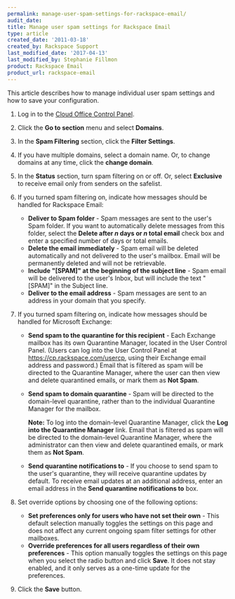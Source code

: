 ```yaml
---
permalink: manage-user-spam-settings-for-rackspace-email/
audit_date:
title: Manage user spam settings for Rackspace Email
type: article
created_date: '2011-03-18'
created_by: Rackspace Support
last_modified_date: '2017-04-13'
last_modified_by: Stephanie Fillmon
product: Rackspace Email
product_url: rackspace-email
---
```


This article describes how to manage individual user spam settings and how to save your configuration.

1. Log in to the [Cloud Office Control Panel](https://cp.rackspace.com/).
2. Click the **Go to section** menu and select **Domains**.
3. In the **Spam Filtering** section, click the **Filter Settings**.
4. If you have multiple domains, select a domain name. Or, to change domains at any time, click the **change domain**.
5. In the **Status** section, turn spam filtering on or off. Or, select **Exclusive** to receive email only from senders on the safelist.
6. If you turned spam filtering on, indicate how messages should be handled for Rackspace Email:

    - **Deliver to Spam folder** - Spam messages are sent to the user's Spam folder. If you want to automatically delete messages from this folder, select the **Delete after *n* days or *n* total email** check box and enter a specified number of days or total emails.
    - **Delete the email immediately** - Spam email will be deleted automatically and not delivered to the user's mailbox. Email will be permanently deleted and will not be retrievable.
    -   **Include "\[SPAM\]" at the beginning of the subject line** - Spam email
    will be delivered to the user's Inbox, but will include the text "\[SPAM\]" in the Subject line.
    - **Deliver to the email address** - Spam messages are sent to an address in your domain that you specify.

7. If you turned spam filtering on, indicate how messages should be handled for Microsoft Exchange:

    - **Send spam to the quarantine for this recipient** - Each Exchange mailbox
    has its own Quarantine Manager, located in the User Control Panel.
    (Users can log into the User Control Panel at <https://cp.rackspace.com/usercp>, using their Exchange email address and password.) Email that is filtered as spam will be
    directed to the Quarantine Manager, where the user can then view and
    delete quarantined emails, or mark them as **Not Spam**.
    - **Send spam to domain quarantine** - Spam will be directed to the
    domain-level quarantine, rather than to the individual Quarantine
    Manager for the mailbox.

      **Note:** To log into the domain-level Quarantine Manager, click the **Log
into the Quarantine Manager** link. Email that is filtered as spam will be directed to the domain-level Quarantine Manager, where the administrator can then view and delete quarantined emails, or mark them as **Not Spam**.

    - **Send quarantine notifications to** - If you choose to send spam to the
    user's quarantine, they will receive quarantine updates by default.
    To receive email updates at an additional address, enter an email
    address in the **Send quarantine notifications to** box.

8. Set override options by choosing one of the following options:

   - **Set preferences only for users who have not set their own** - This default selection manually toggles the settings on this page and does not affect any current ongoing spam filter settings for other mailboxes.
   - **Override preferences for all users regardless of their own preferences** - This option manually toggles the settings on this page when you select the radio button and click **Save**. It does not stay enabled, and it only serves as a one-time update for the preferences.

9. Click the **Save** button.
